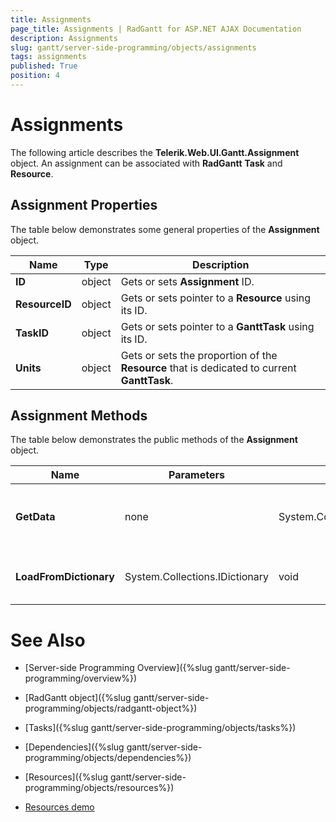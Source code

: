 ```yaml
---
title: Assignments
page_title: Assignments | RadGantt for ASP.NET AJAX Documentation
description: Assignments
slug: gantt/server-side-programming/objects/assignments
tags: assignments
published: True
position: 4
---
```


# Assignments


The following article describes the **Telerik.Web.UI.Gantt.Assignment** object. An assignment can be associated with **RadGantt** **Task** and **Resource**.

## Assignment Properties

The table below demonstrates some general properties of the **Assignment** object.

| Name | Type | Description |
| ------ | ------ | ------ |
| **ID** |object|Gets or sets **Assignment** ID.|
| **ResourceID** |object|Gets or sets pointer to a **Resource** using its ID.|
| **TaskID** |object|Gets or sets pointer to a **GanttTask** using its ID.|
| **Units** |object|Gets or sets the proportion of the **Resource** that is dedicated to current **GanttTask**.|


## Assignment Methods

The table below demonstrates the public methods of the **Assignment** object.

| Name | Parameters | Return type | Description |
| ------ | ------ | ------ | ------ |
| **GetData** |none|System.Collections.Specialized.IOrderedDictionary|Returns **Assignment** data as an Ordered dictionary.|
| **LoadFromDictionary** |System.Collections.IDictionary|void|Loads **Assignment** data from a Dictionary.|


# See Also

 * [Server-side Programming Overview]({%slug gantt/server-side-programming/overview%})
 
 * [RadGantt object]({%slug gantt/server-side-programming/objects/radgantt-object%})

 * [Tasks]({%slug gantt/server-side-programming/objects/tasks%})
 
 * [Dependencies]({%slug gantt/server-side-programming/objects/dependencies%})
 
 * [Resources]({%slug gantt/server-side-programming/objects/resources%})
 
 * [Resources demo](http://demos.telerik.com/aspnet-ajax/gantt/examples/functionality/resources/defaultcs.aspx)
 
